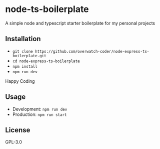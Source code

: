 # node-ts-boilerplate

A simple node and typescript starter boilerplate for my personal projects

## Installation

- `git clone https://github.com/overwatch-coder/node-express-ts-boilerplate.git`
- `cd node-express-ts-boilerplate`
- `npm install`
- `npm run dev`

Happy Coding

## Usage

- Development: `npm run dev`
- Production: `npm run start`

## License

GPL-3.0
